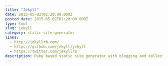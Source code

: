 ```yaml
---
title: "Jekyll"
date: 2015-05-02T01:20:00.000Z
posted_date: 2015-05-02T01:20:00.000Z
type: tool
slug: jekyll
category: static-site-generator
links:
  - http://jekyllrb.com/
  - https://github.com/jekyll/jekyll
  - https://twitter.com/jekyllrb
description: Ruby based static site generator with blogging and collections.
---
```






